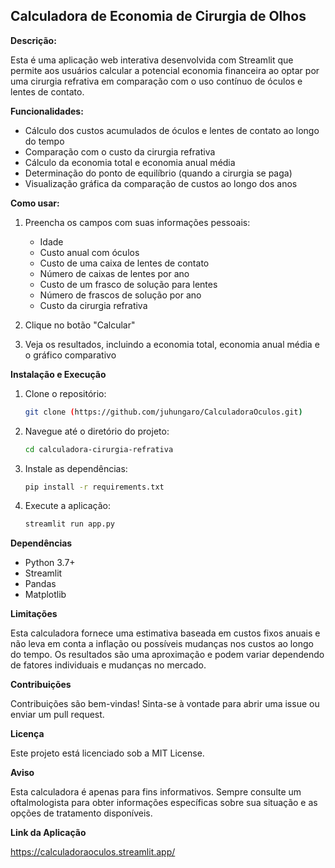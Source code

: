 ## Calculadora de Economia de Cirurgia de Olhos

**Descrição:**

Esta é uma aplicação web interativa desenvolvida com Streamlit que permite aos usuários calcular a potencial economia financeira ao optar por uma cirurgia refrativa em comparação com o uso contínuo de óculos e lentes de contato.

**Funcionalidades:**

* Cálculo dos custos acumulados de óculos e lentes de contato ao longo do tempo
* Comparação com o custo da cirurgia refrativa
* Cálculo da economia total e economia anual média
* Determinação do ponto de equilíbrio (quando a cirurgia se paga)
* Visualização gráfica da comparação de custos ao longo dos anos

**Como usar:**
1. Preencha os campos com suas informações pessoais:
   * Idade
   * Custo anual com óculos
   * Custo de uma caixa de lentes de contato
   * Número de caixas de lentes por ano
   * Custo de um frasco de solução para lentes
   * Número de frascos de solução por ano
   * Custo da cirurgia refrativa

2. Clique no botão "Calcular"

3. Veja os resultados, incluindo a economia total, economia anual média e o gráfico comparativo

**Instalação e Execução**

1. Clone o repositório:
   ```bash
   git clone (https://github.com/juhungaro/CalculadoraOculos.git)

2. Navegue até o diretório do projeto:
   ```bash
   cd calculadora-cirurgia-refrativa

3. Instale as dependências:
   ```bash
   pip install -r requirements.txt

4. Execute a aplicação:
   ```bash
   streamlit run app.py

**Dependências** 

* Python 3.7+
* Streamlit
* Pandas
* Matplotlib

**Limitações**

Esta calculadora fornece uma estimativa baseada em custos fixos anuais e não leva em conta a inflação ou possíveis mudanças nos custos ao longo do tempo.
Os resultados são uma aproximação e podem variar dependendo de fatores individuais e mudanças no mercado.

**Contribuições**

Contribuições são bem-vindas! Sinta-se à vontade para abrir uma issue ou enviar um pull request.

**Licença**

Este projeto está licenciado sob a MIT License.

**Aviso**

Esta calculadora é apenas para fins informativos. Sempre consulte um oftalmologista para obter informações específicas sobre sua situação e as opções de tratamento disponíveis.

**Link da Aplicação**

https://calculadoraoculos.streamlit.app/

